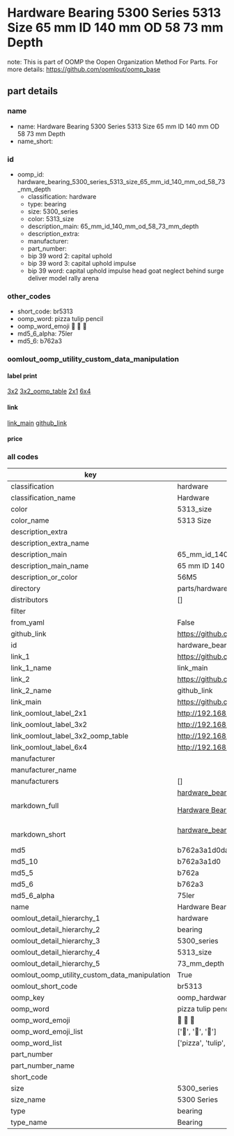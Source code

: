 # Hardware Bearing 5300 Series 5313 Size 65 mm ID 140 mm OD 58 73 mm Depth  

note: This is part of OOMP the Oopen Organization Method For Parts. For more details: https://github.com/oomlout/oomp_base

##  part details





### name
* name: Hardware Bearing 5300 Series 5313 Size 65 mm ID 140 mm OD 58 73 mm Depth
* name_short: 
### id
* oomp_id: hardware_bearing_5300_series_5313_size_65_mm_id_140_mm_od_58_73_mm_depth
  * classification: hardware
  * type: bearing
  * size: 5300_series
  * color: 5313_size
  * description_main: 65_mm_id_140_mm_od_58_73_mm_depth
  * description_extra: 
  * manufacturer: 
  * part_number: 
  * bip 39 word 2: capital uphold
  * bip 39 word 3: capital uphold impulse
  * bip 39 word: capital uphold impulse head goat neglect behind surge deliver model rally arena

### other_codes
* short_code: br5313
* oomp_word: pizza tulip pencil
* oomp_word_emoji :pizza: :tulip: :pencil:
* md5_6_alpha: 75ler
* md5_6: b762a3






### oomlout_oomp_utility_custom_data_manipulation
#### label print
[3x2](http://192.168.1.245:1112/?label=oomp%2075ler)
[3x2_oomp_table](http://192.168.1.107:1112/?label=oomp%2075ler)
[2x1](http://192.168.1.242:1112/?label=oomp%2075ler)
[6x4](http://192.168.1.55:1112/?label=oomp%2075ler)    

#### link

[link_main](https://github.com/oomlout/oomlout_oomp_current_version_messy/tree/main/parts/hardware_bearing_5300_series_5313_size_65_mm_id_140_mm_od_58_73_mm_depth) [github_link](https://github.com/oomlout/oomlout_oomp_part_src/tree/main/parts/hardware_bearing_5300_series_5313_size_65_mm_id_140_mm_od_58_73_mm_depth)                             

#### price







### all codes 
| key | value |  
| --- | --- |  
| classification | hardware |  
| classification_name | Hardware |  
| color | 5313_size |  
| color_name | 5313 Size |  
| description_extra |  |  
| description_extra_name |  |  
| description_main | 65_mm_id_140_mm_od_58_73_mm_depth |  
| description_main_name | 65 mm ID 140 mm OD 58 73 mm Depth |  
| description_or_color | 56M5 |  
| directory | parts/hardware_bearing_5300_series_5313_size_65_mm_id_140_mm_od_58_73_mm_depth |  
| distributors | [] |  
| filter |  |  
| from_yaml | False |  
| github_link | https://github.com/oomlout/oomlout_oomp_part_src/tree/main/parts/hardware_bearing_5300_series_5313_size_65_mm_id_140_mm_od_58_73_mm_depth |  
| id | hardware_bearing_5300_series_5313_size_65_mm_id_140_mm_od_58_73_mm_depth |  
| link_1 | https://github.com/oomlout/oomlout_oomp_current_version_messy/tree/main/parts/hardware_bearing_5300_series_5313_size_65_mm_id_140_mm_od_58_73_mm_depth |  
| link_1_name | link_main |  
| link_2 | https://github.com/oomlout/oomlout_oomp_part_src/tree/main/parts/hardware_bearing_5300_series_5313_size_65_mm_id_140_mm_od_58_73_mm_depth |  
| link_2_name | github_link |  
| link_main | https://github.com/oomlout/oomlout_oomp_current_version_messy/tree/main/parts/hardware_bearing_5300_series_5313_size_65_mm_id_140_mm_od_58_73_mm_depth |  
| link_oomlout_label_2x1 | http://192.168.1.242:1112/?label=oomp%2075ler |  
| link_oomlout_label_3x2 | http://192.168.1.245:1112/?label=oomp%2075ler |  
| link_oomlout_label_3x2_oomp_table | http://192.168.1.107:1112/?label=oomp%2075ler |  
| link_oomlout_label_6x4 | http://192.168.1.55:1112/?label=oomp%2075ler |  
| manufacturer |  |  
| manufacturer_name |  |  
| manufacturers | [] |  
| markdown_full | [hardware_bearing_5300_series_5313_size_65_mm_id_140_mm_od_58_73_mm_depth](https://github.com/oomlout/oomlout_oomp_current_version_messy/tree/main/parts/hardware_bearing_5300_series_5313_size_65_mm_id_140_mm_od_58_73_mm_depth)<br>[](https://github.com/oomlout/oomlout_oomp_current_version_messy/tree/main/parts/hardware_bearing_5300_series_5313_size_65_mm_id_140_mm_od_58_73_mm_depth)<br>[Hardware Bearing 5300 Series 5313 Size 65 Mm Id 140 Mm Od 58 73 Mm Depth](https://github.com/oomlout/oomlout_oomp_current_version_messy/tree/main/parts/hardware_bearing_5300_series_5313_size_65_mm_id_140_mm_od_58_73_mm_depth)<br><br> |  
| markdown_short | [hardware_bearing_5300_series_5313_size_65_mm_id_140_mm_od_58_73_mm_depth](https://github.com/oomlout/oomlout_oomp_current_version_messy/tree/main/parts/hardware_bearing_5300_series_5313_size_65_mm_id_140_mm_od_58_73_mm_depth)<br><br> |  
| md5 | b762a3a1d0da4292503206a0e47bb110 |  
| md5_10 | b762a3a1d0 |  
| md5_5 | b762a |  
| md5_6 | b762a3 |  
| md5_6_alpha | 75ler |  
| name | Hardware Bearing 5300 Series 5313 Size 65 mm ID 140 mm OD 58 73 mm Depth |  
| oomlout_detail_hierarchy_1 | hardware |  
| oomlout_detail_hierarchy_2 | bearing |  
| oomlout_detail_hierarchy_3 | 5300_series |  
| oomlout_detail_hierarchy_4 | 5313_size |  
| oomlout_detail_hierarchy_5 | 73_mm_depth |  
| oomlout_oomp_utility_custom_data_manipulation | True |  
| oomlout_short_code | br5313 |  
| oomp_key | oomp_hardware_bearing_5300_series_5313_size_65_mm_id_140_mm_od_58_73_mm_depth |  
| oomp_word | pizza tulip pencil |  
| oomp_word_emoji | :pizza: :tulip: :pencil: |  
| oomp_word_emoji_list | [':pizza:', ':tulip:', ':pencil:'] |  
| oomp_word_list | ['pizza', 'tulip', 'pencil'] |  
| part_number |  |  
| part_number_name |  |  
| short_code |  |  
| size | 5300_series |  
| size_name | 5300 Series |  
| type | bearing |  
| type_name | Bearing |  
